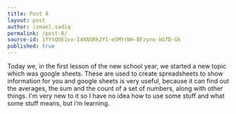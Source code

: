 ```yaml
---
title: Post 8
layout: post
author: ismael.sadiq
permalink: /post-8/
source-id: 1fYtQOE1vx-I4XNSRk2Y1-eSMYrNH-BFzyno-bGfD-Gk
published: true
---
```

Today we, in the first lesson of the new school year, we started a new topic which was google sheets. These are used to create spreadsheets to show information for you and google sheets is very useful, because it can find out the averages, the sum and the count of a set of numbers, along with other things. I'm very new to it so I have no idea how to use some stuff and what some stuff means, but i’m learning.

